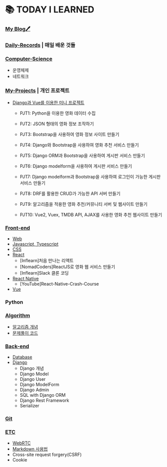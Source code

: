 # :books: TODAY I LEARNED

### [My Blog:pen:](https://drspace.tistory.com/)

### [Daily-Records](https://github.com/HerrineKim/TIL/tree/master/Daily-Records) | 매일 배운 것들

### [Computer-Science](https://github.com/HerrineKim/TIL/tree/master/Computer-Science)

- 운영체제
- 네트워크

### [My-Projects](https://github.com/HerrineKim/TIL/tree/master/My-Projects) | 개인 프로젝트

- [Django과 Vue를 이용한 미니 프로젝트](https://github.com/HerrineKim/TIL/tree/master/My-Projects/SSAFY)
  - PJT1: Python을 이용한 영화 데이터 수집

  - PJT2: JSON 형태의 영화 정보 조작하기

  - PJT3: Bootstrap을 사용하여 영화 정보 사이트 만들기

  - PJT4: Django와 Bootstrap을 사용하여 영화 추천 서비스 만들기

  - PJT5: Django ORM과 Bootstrap을 사용하여 게시판 서비스 만들기

  - PJT6: Django modelform을 사용하여 게시판 서비스 만들기

  - PJT7: Django modelform과 Bootstrap을 사용하여 로그인이 가능한 게시판 서비스 만들기

  - PJT8: DRF를 활용한 CRUD가 가능한 API 서버 만들기 

  - PJT9: 알고리즘을 적용한 영화 추천/커뮤니티 서버 및 웹사이트 만들기

  - PJT10: Vue2, Vuex, TMDB API, AJAX를 사용한 영화 추천 웹사이트 만들기


### [Front-end](https://github.com/HerrineKim/TIL/tree/master/Front-end) 

- [Web](https://github.com/HerrineKim/TIL/tree/master/Front-end/Web)
- [Javascript, Typescript](https://github.com/HerrineKim/TIL/tree/master/Front-end/JS-and-TS)
- [CSS](https://github.com/HerrineKim/TIL/tree/master/Front-end/CSS)
- [React](https://github.com/HerrineKim/TIL/tree/master/Front-end/React)
  - [Inflearn]처음 만나는 리액트
  - [NomadCoders]ReactJS로 영화 웹 서비스 만들기
  - [Inflearn]Slack 클론 코딩
- [React Native](https://github.com/HerrineKim/TIL/tree/master/Front-end/React-Native)
  - [YouTube]React-Native-Crash-Course
- [Vue](https://github.com/HerrineKim/TIL/tree/master/Front-end/Vue)

### Python

### [Algorithm](https://github.com/HerrineKim/TIL/tree/master/Algorithm)

- [알고리즘 개념](https://github.com/HerrineKim/TIL/tree/master/Algorithm/%EC%95%8C%EA%B3%A0%EB%A6%AC%EC%A6%98%20%EA%B0%9C%EB%85%90)
- [문제풀이 코드](https://github.com/HerrineKim/TIL/tree/master/Algorithm/Problem%20Solving%20codes)

### [Back-end](https://github.com/HerrineKim/TIL/tree/master/Back-end)

- [Database](https://github.com/HerrineKim/TIL/tree/master/Back-end/DB)
- [Django](https://github.com/HerrineKim/TIL/tree/master/Back-end/Django)
  - Django 개념
  - Django Model
  - Django User
  - Django ModelForm
  - Django Admin
  - SQL with Django ORM
  - Django Rest Framework
  - Serializer
  

### [Git](https://github.com/HerrineKim/TIL/tree/master/Git)

### [ETC](https://github.com/HerrineKim/TIL/tree/master/ETC)

- [WebRTC](https://github.com/HerrineKim/TIL/tree/master/ETC/WebRTC)
- [Markdown 사용법](https://github.com/HerrineKim/TIL/tree/master/ETC/Markdown)
- Cross-site request forgery(CSRF)
- Cookie

